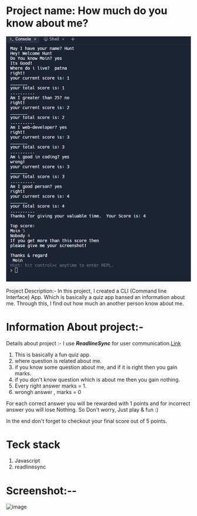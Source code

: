 # Project name: How much do you know about me?

![CLI app](cli.png)

Project Description:- In this project, I created a CLI (Command line Interface) App. Which is basically a quiz app bansed an information about me. Through this, I find out how much an another person know about me.

# Information About project:- 

Details about project :- I use _**ReadlineSync**_ for user communication.[Link](https://replit.com/@mdmoinuddin3/Mark-1#index.jsembed=1&output=1)

1. This is basically a fun quiz app.
2. where question is related about me.
3. if you know some question about me, and if it is right then you gain marks.
4. if you don't know question which is about me then you gain nothing.
5. Every right answer marks = 1.
6. wrongh answer , marks = 0

For each correct answer you will be rewarded with 1 points and for incorrect answer you will lose Nothing.
So Don't worry, Just play & fun :)

In the end don't forget to checkout your final score out of 5 points.


# Teck stack

1. Javascript
2. readlinesync

# Screenshot:--

![image](https://user-images.githubusercontent.com/114233774/208829321-769d89d1-69cd-460d-af43-eed3379dc190.png)






 

